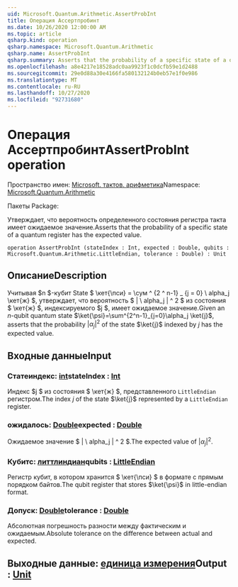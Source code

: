 ```yaml
---
uid: Microsoft.Quantum.Arithmetic.AssertProbInt
title: Операция Ассертпробинт
ms.date: 10/26/2020 12:00:00 AM
ms.topic: article
qsharp.kind: operation
qsharp.namespace: Microsoft.Quantum.Arithmetic
qsharp.name: AssertProbInt
qsharp.summary: Asserts that the probability of a specific state of a quantum register has the expected value.
ms.openlocfilehash: a8e4217e18528adc0aa9923f1c0dcfb59e1d2488
ms.sourcegitcommit: 29e0d88a30e4166fa580132124b0eb57e1f0e986
ms.translationtype: MT
ms.contentlocale: ru-RU
ms.lasthandoff: 10/27/2020
ms.locfileid: "92731680"
---
```

# <a name="assertprobint-operation"></a><span data-ttu-id="be25a-102">Операция Ассертпробинт</span><span class="sxs-lookup"><span data-stu-id="be25a-102">AssertProbInt operation</span></span>

<span data-ttu-id="be25a-103">Пространство имен: [Microsoft. тактов. арифметика](xref:Microsoft.Quantum.Arithmetic)</span><span class="sxs-lookup"><span data-stu-id="be25a-103">Namespace: [Microsoft.Quantum.Arithmetic](xref:Microsoft.Quantum.Arithmetic)</span></span>

<span data-ttu-id="be25a-104">Пакеты [](https://nuget.org/packages/)</span><span class="sxs-lookup"><span data-stu-id="be25a-104">Package: [](https://nuget.org/packages/)</span></span>


<span data-ttu-id="be25a-105">Утверждает, что вероятность определенного состояния регистра такта имеет ожидаемое значение.</span><span class="sxs-lookup"><span data-stu-id="be25a-105">Asserts that the probability of a specific state of a quantum register has the expected value.</span></span>

```qsharp
operation AssertProbInt (stateIndex : Int, expected : Double, qubits : Microsoft.Quantum.Arithmetic.LittleEndian, tolerance : Double) : Unit
```


## <a name="description"></a><span data-ttu-id="be25a-106">Описание</span><span class="sxs-lookup"><span data-stu-id="be25a-106">Description</span></span>

<span data-ttu-id="be25a-107">Учитывая $n $-кубит State $ \кет{\пси} = \сум ^ {2 ^ n-1} _ {j = 0} \ alpha_j \кет{ж} $, утверждает, что вероятность $ | \ alpha_j | ^ 2 $ из состояния $ \кет{ж} $, индексируемого $j $, имеет ожидаемое значение.</span><span class="sxs-lookup"><span data-stu-id="be25a-107">Given an $n$-qubit quantum state $\ket{\psi}=\sum^{2^n-1}_{j=0}\alpha_j \ket{j}$, asserts that the probability $|\alpha_j|^2$ of the state $\ket{j}$ indexed by $j$ has the expected value.</span></span>

## <a name="input"></a><span data-ttu-id="be25a-108">Входные данные</span><span class="sxs-lookup"><span data-stu-id="be25a-108">Input</span></span>

### <a name="stateindex--int"></a><span data-ttu-id="be25a-109">Статеиндекс: [int](xref:microsoft.quantum.lang-ref.int)</span><span class="sxs-lookup"><span data-stu-id="be25a-109">stateIndex : [Int](xref:microsoft.quantum.lang-ref.int)</span></span>

<span data-ttu-id="be25a-110">Индекс $j $ из состояния $ \кет{ж} $, представленного `LittleEndian` регистром.</span><span class="sxs-lookup"><span data-stu-id="be25a-110">The index $j$ of the state $\ket{j}$ represented by a `LittleEndian` register.</span></span>


### <a name="expected--double"></a><span data-ttu-id="be25a-111">ожидалось: [Double](xref:microsoft.quantum.lang-ref.double)</span><span class="sxs-lookup"><span data-stu-id="be25a-111">expected : [Double](xref:microsoft.quantum.lang-ref.double)</span></span>

<span data-ttu-id="be25a-112">Ожидаемое значение $ | \ alpha_j | ^ 2 $.</span><span class="sxs-lookup"><span data-stu-id="be25a-112">The expected value of $|\alpha_j|^2$.</span></span>


### <a name="qubits--littleendian"></a><span data-ttu-id="be25a-113">Кубитс: [литтлиндиан](xref:Microsoft.Quantum.Arithmetic.LittleEndian)</span><span class="sxs-lookup"><span data-stu-id="be25a-113">qubits : [LittleEndian](xref:Microsoft.Quantum.Arithmetic.LittleEndian)</span></span>

<span data-ttu-id="be25a-114">Регистр кубит, в котором хранится $ \кет{\пси} $ в формате с прямым порядком байтов.</span><span class="sxs-lookup"><span data-stu-id="be25a-114">The qubit register that stores $\ket{\psi}$ in little-endian format.</span></span>


### <a name="tolerance--double"></a><span data-ttu-id="be25a-115">Допуск: [Double](xref:microsoft.quantum.lang-ref.double)</span><span class="sxs-lookup"><span data-stu-id="be25a-115">tolerance : [Double](xref:microsoft.quantum.lang-ref.double)</span></span>

<span data-ttu-id="be25a-116">Абсолютная погрешность разности между фактическим и ожидаемым.</span><span class="sxs-lookup"><span data-stu-id="be25a-116">Absolute tolerance on the difference between actual and expected.</span></span>



## <a name="output--unit"></a><span data-ttu-id="be25a-117">Выходные данные: [единица измерения](xref:microsoft.quantum.lang-ref.unit)</span><span class="sxs-lookup"><span data-stu-id="be25a-117">Output : [Unit](xref:microsoft.quantum.lang-ref.unit)</span></span>

